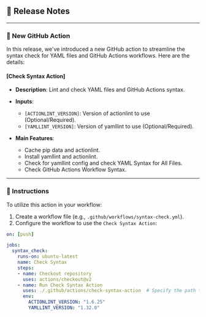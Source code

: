 ## 🚀 Release Notes

---

### 🎉 New GitHub Action

In this release, we've introduced a new GitHub action to streamline the syntax check for YAML files and GitHub Actions workflows. Here are the details:

#### **[Check Syntax Action]**

- **Description**: Lint and check YAML files and GitHub Actions syntax.
- **Inputs**:
  - `[ACTIONLINT_VERSION]`: Version of actionlint to use (Optional/Required).
  - `[YAMLLINT_VERSION]`: Version of yamllint to use (Optional/Required).
  
- **Main Features**:
  - Cache pip data and actionlint.
  - Install yamllint and actionlint.
  - Check for yamllint config and check YAML Syntax for All Files.
  - Check GitHub Actions Workflow Syntax.

---

### 🔧 Instructions

To utilize this action in your workflow:

1. Create a workflow file (e.g., `.github/workflows/syntax-check.yml`).
2. Configure the workflow to use the `Check Syntax Action`:

```yaml
on: [push]

jobs:
  syntax_check:
    runs-on: ubuntu-latest
    name: Check Syntax
    steps:
    - name: Checkout repository
      uses: actions/checkout@v2
    - name: Run Check Syntax Action
      uses: ./.github/actions/check-syntax-action  # Specify the path to your action
      env:
        ACTIONLINT_VERSION: "1.6.25"
        YAMLLINT_VERSION: "1.32.0"
